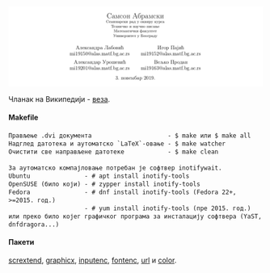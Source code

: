 ![(аутори)](./repo/glava.png)

Чланак на Википедији - [веза](https://sr.wikipedia.org/sr-el/%D0%9A%D0%BE%D1%80%D0%B8%D1%81%D0%BD%D0%B8%D0%BA:MekaDrage/%D0%BF%D0%B5%D1%81%D0%B0%D0%BA).

#### Makefile
```
Прављење .dvi документа                     - $ make или $ make all
Надглед датотека и аутоматско `LaTeX`-овање - $ make watcher
Очистити све направљене датотеке            - $ make clean

За аутоматско компајловање потребан је софтвер inotifywait.
Ubuntu               - # apt install inotify-tools
OpenSUSE (било који) - # zypper install inotify-tools
Fedora               - # dnf install inotify-tools (Fedora 22+, >=2015. год.)
                     - # yum install inotify-tools (пре 2015. год.)
или преко било којег графичког програма за инсталацију софтвера (YaST, dnfdragora...)
```

#### Пакети
[scrextend](https://www.ctan.org/pkg/scrextend),
[graphicx](https://www.ctan.org/pkg/graphicx),
[inputenc](https://www.ctan.org/pkg/inputenc),
[fontenc](https://www.ctan.org/pkg/fontenc),
[url](https://www.ctan.org/pkg/url) и [color](https://www.ctan.org/pkg/color).

